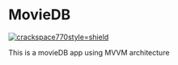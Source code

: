 # MovieDB

[![crackspace770](https://circleci.com/gh/crackspace770/moviedb-2.0.svg?style=svg)style=shield](https://circleci.com/gh/crackspace770/moviedb-2.0)

This is a movieDB app using MVVM architecture
